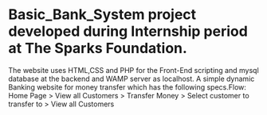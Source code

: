 # Basic_Bank_System project developed during Internship period at The Sparks Foundation.
The website uses HTML,CSS and PHP for the Front-End scripting and mysql database at the backend and WAMP server as localhost.
A simple dynamic Banking website for money transfer which has the following specs.Flow: 
Home Page > View all Customers  > Transfer Money > Select customer to transfer to > View all Customers
